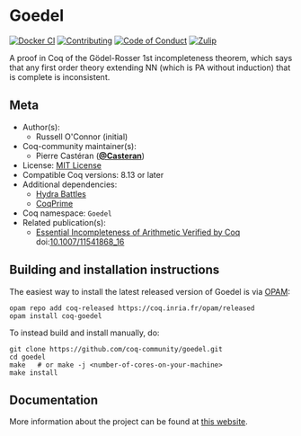 <!---
This file was generated from `meta.yml`, please do not edit manually.
Follow the instructions on https://github.com/coq-community/templates to regenerate.
--->
# Goedel

[![Docker CI][docker-action-shield]][docker-action-link]
[![Contributing][contributing-shield]][contributing-link]
[![Code of Conduct][conduct-shield]][conduct-link]
[![Zulip][zulip-shield]][zulip-link]

[docker-action-shield]: https://github.com/coq-community/goedel/workflows/Docker%20CI/badge.svg?branch=master
[docker-action-link]: https://github.com/coq-community/goedel/actions?query=workflow:"Docker%20CI"

[contributing-shield]: https://img.shields.io/badge/contributions-welcome-%23f7931e.svg
[contributing-link]: https://github.com/coq-community/manifesto/blob/master/CONTRIBUTING.md

[conduct-shield]: https://img.shields.io/badge/%E2%9D%A4-code%20of%20conduct-%23f15a24.svg
[conduct-link]: https://github.com/coq-community/manifesto/blob/master/CODE_OF_CONDUCT.md

[zulip-shield]: https://img.shields.io/badge/chat-on%20zulip-%23c1272d.svg
[zulip-link]: https://coq.zulipchat.com/#narrow/stream/237663-coq-community-devs.20.26.20users



A proof in Coq of the Gödel-Rosser 1st incompleteness theorem,
which says that any first order theory extending NN (which is PA
without induction) that is complete is inconsistent.

## Meta

- Author(s):
  - Russell O'Connor (initial)
- Coq-community maintainer(s):
  - Pierre Castéran ([**@Casteran**](https://github.com/Casteran))
- License: [MIT License](LICENSE)
- Compatible Coq versions: 8.13 or later
- Additional dependencies:
  - [Hydra Battles](https://github.com/coq-community/hydra-battles)
  - [CoqPrime](https://github.com/thery/coqprime)
- Coq namespace: `Goedel`
- Related publication(s):
  - [Essential Incompleteness of Arithmetic Verified by Coq](https://arxiv.org/abs/cs/0505034) doi:[10.1007/11541868_16](https://doi.org/10.1007/11541868_16)

## Building and installation instructions

The easiest way to install the latest released version of Goedel
is via [OPAM](https://opam.ocaml.org/doc/Install.html):

```shell
opam repo add coq-released https://coq.inria.fr/opam/released
opam install coq-goedel
```

To instead build and install manually, do:

``` shell
git clone https://github.com/coq-community/goedel.git
cd goedel
make   # or make -j <number-of-cores-on-your-machine> 
make install
```


## Documentation

More information about the project can be found at [this website](http://r6.ca/goedel1.html).
